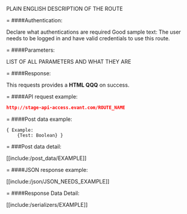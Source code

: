 <!-- --- title: NAME OF THE ROUTE -->

PLAIN ENGLISH DESCRIPTION OF THE ROUTE

=
####Authentication:

Declare what authentications are required
Good sample text: The user needs to be logged in and have valid credentials to use this route.

=
####Parameters:

LIST OF ALL PARAMETERS AND WHAT THEY ARE

=
####Response:

This requests provides a <strong>HTML QQQ</strong> on success.

=
####API request example:
```json
http://stage-api-access.evant.com/ROUTE_NAME
```

=
####Post data example:
```
{ Example: 
	{Test: Boolean} }
```

=
###Post data detail:

[[include:/post_data/EXAMPLE]]

=
####JSON response example:

[[include:/json/JSON_NEEDS_EXAMPLE]]

=
####Response Data Detail:

[[include:/serializers/EXAMPLE]]